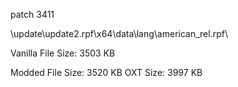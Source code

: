 patch 3411

\\update\update2.rpf\x64\data\lang\american_rel.rpf\

Vanilla
File Size: 3503 KB

Modded
File Size: 3520 KB 
OXT Size: 3997 KB
